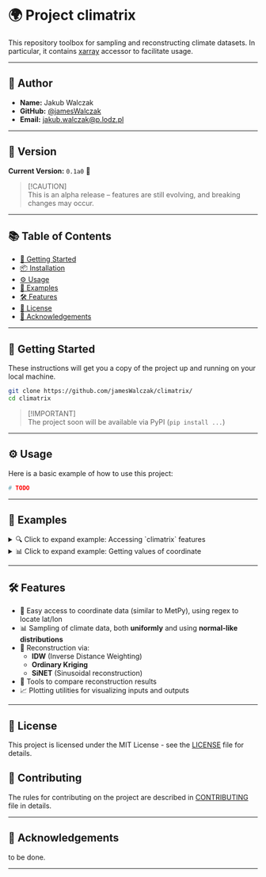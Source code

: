 # 🌍 Project climatrix

This repository toolbox for sampling and reconstructing climate datasets.
In particular, it contains [xarray](https://docs.xarray.dev/en/latest/index.html) accessor to
facilitate usage.

______________________________________________________________________

## 👤 Author

- **Name:** Jakub Walczak
- **GitHub:** [@jamesWalczak](https://github.com/jamesWalczak)
- **Email:** jakub.walczak@p.lodz.pl

______________________________________________________________________

## 📌 Version

**Current Version:** `0.1a0` 🧪

> [!CAUTION]\
> This is an alpha release – features are still evolving, and breaking changes may occur.

______________________________________________________________________

## 📚 Table of Contents

- [🚀 Getting Started](#-getting-started)
- [📦 Installation](#-installation)
- [⚙️ Usage](#%EF%B8%8F-usage)
- [🧪 Examples](#-examples)
- [🛠️ Features](#%EF%B8%8F-features)
- [📄 License](#-license)
- [🙏 Acknowledgements](#-acknowledgements)

______________________________________________________________________

## 🚀 Getting Started

These instructions will get you a copy of the project up and running on your local machine.

```bash
git clone https://github.com/jamesWalczak/climatrix/
cd climatrix
```

> [!IMPORTANT]\
> The project soon will be available via PyPI (`pip install ...`)

______________________________________________________________________

## ⚙️ Usage

Here is a basic example of how to use this project:

```python
# TODO
```

______________________________________________________________________

## 🧪 Examples

<details>
<summary>🔍 Click to expand example: Accessing `climatrix` features</summary>

```python
import climatrix as cm
import xarray as xr

my_dataset = "/file/to/netcdf.nc
cm_dset = xr.open_dataset(my_dataset).cm
```

</details>

<details>
<summary>📊 Click to expand example: Getting values of coordinate</summary>

```python
# TODO
```

</details>

______________________________________________________________________

## 🛠️ Features

- 🧭 Easy access to coordinate data (similar to MetPy), using regex to locate lat/lon
- 📊 Sampling of climate data, both **uniformly** and using **normal-like distributions**
- 🔁 Reconstruction via:
  - **IDW** (Inverse Distance Weighting)
  - **Ordinary Kriging**
  - **SiNET** (Sinusoidal reconstruction)
- 🧪 Tools to compare reconstruction results
- 📈 Plotting utilities for visualizing inputs and outputs

______________________________________________________________________

## 📄 License

This project is licensed under the MIT License - see the [LICENSE](https://github.com/jamesWalczak/climatrix/blob/main/LICENSE) file for details.

## 👥 Contributing

The rules for contributing on the project are described in [CONTRIBUTING](CONTRIBUTING.md) file in details.

______________________________________________________________________

## 🙏 Acknowledgements

to be done.

______________________________________________________________________
